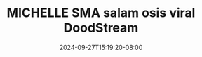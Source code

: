 --- 
title: "MICHELLE SMA salam osis viral  DoodStream"
description: "video bokeh MICHELLE SMA salam osis viral  DoodStream tiktok   new"
date: 2024-09-27T15:19:20-08:00
file_code: "2m4kyv806aqf"
draft: false
cover: "x5i6n3bghkwid5rr.jpg"
tags: ["MICHELLE", "SMA", "salam", "osis", "viral", "DoodStream", "bokep-indo", "bokep-viral", "bokep-ig"]
length: 255
fld_id: "1398456"
foldername: "ABG vacum cleaner"
categories: ["ABG vacum cleaner"]
views: 168
---